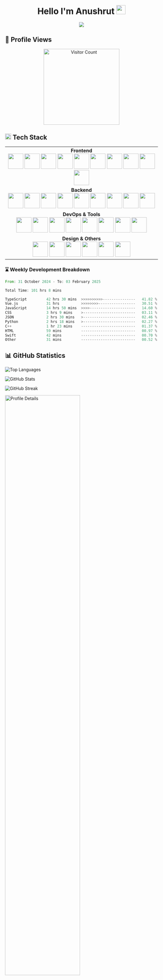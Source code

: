 <h1 align="center">Hello I'm Anushrut <img src="https://media.giphy.com/media/hvRJCLFzcasrR4ia7z/giphy.gif" width="30"/> </h1>

<p align="center">
  <a href="https://github.com/DenverCoder1/readme-typing-svg">
    <img src="https://readme-typing-svg.herokuapp.com?lines=Computer+Science+Student;Always%20learning%20new%20things&center=true">
  </a>
</p>



<div >
  <h2 align="start"><b>👀 Profile Views</b></h2>
  <div align="center">
    <img src="https://profile-counter.glitch.me/Anushlinux/count.svg" alt="Visitor Count"  width="250"/>
  </div>
</div>

<h2 align="start">
  <img src="https://media2.giphy.com/media/QssGEmpkyEOhBCb7e1/giphy.gif?cid=ecf05e47a0n3gi1bfqntqmob8g9aid1oyj2wr3ds3mg700bl&rid=giphy.gif" width="20"> Tech Stack
</h2>

<div align="center">
  <table cellspacing="0" cellpadding="0" style="border:none;">
    <tr>
      <td align="center">
        <strong>Frontend</strong><br>
        <a href="https://reactjs.org/"><img src="https://skillicons.dev/icons?i=react" height="50"/></a>
        <a href="https://nextjs.org/"><img src="https://skillicons.dev/icons?i=nextjs" height="50"/></a>
        <a href="https://vitejs.dev/"><img src="https://skillicons.dev/icons?i=vite" height="50"/></a>
        <a href="https://www.w3.org/html/"><img src="https://skillicons.dev/icons?i=html" height="50"/></a>
        <a href="https://tailwindcss.com/"><img src="https://skillicons.dev/icons?i=tailwind" height="50"/></a>
        <a href="https://www.w3schools.com/css/"><img src="https://skillicons.dev/icons?i=css" height="50"/></a>
        <a href="https://developer.mozilla.org/javascript"><img src="https://skillicons.dev/icons?i=js" height="50"/></a>
        <a href="https://www.typescriptlang.org/"><img src="https://skillicons.dev/icons?i=ts" height="50"/></a>
        <a href="https://vuejs.org/"><img src="https://skillicons.dev/icons?i=vue" height="50"/></a>
        <a href="https://nuxtjs.org/"><img src="https://skillicons.dev/icons?i=nuxt" height="50"/></a>
      </td>
    </tr>
    <tr>
      <td align="center">
        <strong>Backend</strong><br>
        <a href="https://nodejs.org/"><img src="https://skillicons.dev/icons?i=nodejs" height="50"/></a>
        <a href="https://expressjs.com/"><img src="https://skillicons.dev/icons?i=express" height="50"/></a>
        <a href="https://www.mongodb.com/"><img src="https://skillicons.dev/icons?i=mongodb" height="50"/></a>
        <a href="https://www.postgresql.org/"><img src="https://skillicons.dev/icons?i=postgresql" height="50"/></a>
        <a href="https://www.python.org/"><img src="https://skillicons.dev/icons?i=python" height="50"/></a>
        <a href="https://flask.palletsprojects.com/"><img src="https://skillicons.dev/icons?i=flask" height="50"/></a>
        <a href="https://www.djangoproject.com/"><img src="https://skillicons.dev/icons?i=django" height="50"/></a>
        <a href="https://go.dev/"><img src="https://skillicons.dev/icons?i=go" height="50"/></a>
        <a href="https://supabase.com/"><img src="https://skillicons.dev/icons?i=supabase" height="50"/></a>
      </td>
    </tr>
    <tr>
      <td align="center">
        <strong>DevOps & Tools</strong><br>
        <a href="https://git-scm.com/"><img src="https://skillicons.dev/icons?i=git" height="50"/></a>
        <a href="https://github.com/"><img src="https://skillicons.dev/icons?i=github" height="50"/></a>
        <a href="https://www.docker.com/"><img src="https://skillicons.dev/icons?i=docker" height="50"/></a>
        <a href="https://kubernetes.io/"><img src="https://skillicons.dev/icons?i=kubernetes" height="50"/></a>
        <a href="https://aws.amazon.com/"><img src="https://skillicons.dev/icons?i=aws" height="50"/></a>
        <a href="https://cloud.google.com/"><img src="https://skillicons.dev/icons?i=gcp" height="50"/></a>
        <a href="https://www.linux.org/"><img src="https://skillicons.dev/icons?i=linux" height="50"/></a>
        <a href="https://www.nginx.com/"><img src="https://skillicons.dev/icons?i=nginx" height="50"/></a>
      </td>
    </tr>
    <tr>
      <td align="center">
        <strong>Design & Others</strong><br>
        <a href="https://www.figma.com/"><img src="https://skillicons.dev/icons?i=figma" height="50"/></a>
        <a href="https://www.adobe.com/products/illustrator.html"><img src="https://skillicons.dev/icons?i=ai" height="50"/></a>
        <a href="https://www.adobe.com/products/photoshop.html"><img src="https://skillicons.dev/icons?i=ps" height="50"/></a>
        <a href="https://www.postman.com/"><img src="https://skillicons.dev/icons?i=postman" height="50"/></a>
        <a href="https://www.java.com/"><img src="https://skillicons.dev/icons?i=java" height="50"/></a>
        <a href="https://soliditylang.org/"><img src="https://skillicons.dev/icons?i=solidity" height="50"/></a>
      </td>
    </tr>
  </table>
</div>


### ⌛ Weekly Development Breakdown

<!--START_SECTION:waka-->

```rust
From: 31 October 2024 - To: 03 February 2025

Total Time: 101 hrs 8 mins

TypeScript         42 hrs 30 mins  >>>>>>>>>>---------------   41.82 %
Vue.js             31 hrs          >>>>>>>>-----------------   30.51 %
JavaScript         14 hrs 50 mins  >>>>---------------------   14.60 %
CSS                3 hrs 9 mins    >------------------------   03.11 %
JSON               2 hrs 30 mins   >------------------------   02.46 %
Python             2 hrs 18 mins   >------------------------   02.27 %
C++                1 hr 23 mins    -------------------------   01.37 %
HTML               59 mins         -------------------------   00.97 %
Swift              42 mins         -------------------------   00.70 %
Other              31 mins         -------------------------   00.52 %
```

<!--END_SECTION:waka-->

<h2>📊 GitHub Statistics</h2>

<div align="start">
  <p><img src="https://github-readme-stats.vercel.app/api/top-langs?username=Anushlinux&show_icons=true&theme=algolia&locale=en&layout=compact" alt="Top Languages" /></p>
  <p><img src="https://github-readme-stats.vercel.app/api?username=Anushlinux&show_icons=true&theme=algolia" alt="GitHub Stats" /></p>
  <p><img src="https://github-readme-streak-stats.herokuapp.com/?user=Anushlinux&theme=algolia" alt="GitHub Streak" /></p>
  <p><img src="http://github-profile-summary-cards.vercel.app/api/cards/profile-details?username=Anushlinux&theme=2077" alt="Profile Details" width="70%" /></p>
</div>

<h2>🤝 Connect With Me</h2>

<p align="start">
  <a href="https://twitter.com/anushrut43047" target="_blank">
    <img src="https://user-images.githubusercontent.com/74038190/235294011-b8074c31-9097-4a65-a594-4151b58743a8.gif" height="80" alt="Twitter" />
  </a>
  <a href="https://linkedin.com/in/anushrut pandit" target="_blank">
    <img src="https://user-images.githubusercontent.com/74038190/235294012-0a55e343-37ad-4b0f-924f-c8431d9d2483.gif" height="80" alt="LinkedIn" />
  </a>
  <a href="https://instagram.com/anushlinux" target="_blank">
    <img src="https://user-images.githubusercontent.com/74038190/235294013-a33e5c43-a01c-43f6-b44d-a406d8b4ab75.gif" height="80" alt="Instagram" />
  </a>
</p>
